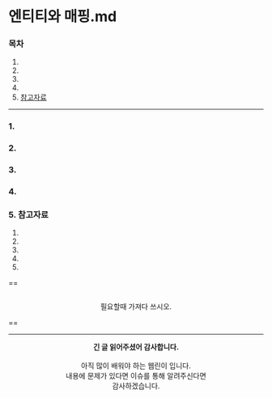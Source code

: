 # 엔티티와 매핑.md

### 목차
1. []()
2. []()
3. []()
4. []()
5. [참고자료]()

---

### 1. 


### 2.


### 3.


### 4. 


### 5. 참고자료
1. []()
2. []()
3. []()
4. []()
5. []()


==
<div align="center"> 
  <img src="" width="" height="" />
  <p>필요할때 가져다 쓰시오.</P>
</div>
==

---
<div align="center">
  <b>긴 글 읽어주셨어 감사합니다.</b><br/><br/>
  아직 많이 배워야 하는 웹린이 입니다.<br/>
  내용에 문제가 있다면 이슈를 통해 알려주신다면 <br>
  감사하겠습니다.
</div>
